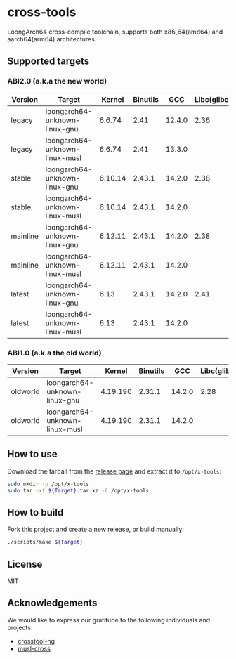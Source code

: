 # cross-tools

LoongArch64 cross-compile toolchain, supports both x86_64(amd64) and aarch64(arm64) architectures.

## Supported targets

### ABI2.0 (a.k.a the new world)

| Version      | Target                             | Kernel      | Binutils   | GCC        | Libc(glibc) | Libc(musl) |
|--------------|------------------------------------|-------------|------------|------------|-------------|------------|
| legacy       | loongarch64-unknown-linux-gnu      | 6.6.74      | 2.41       | 12.4.0     | 2.36        |            |
| legacy       | loongarch64-unknown-linux-musl     | 6.6.74      | 2.41       | 13.3.0     |             | 1.2.5      |
| stable       | loongarch64-unknown-linux-gnu      | 6.10.14     | 2.43.1     | 14.2.0     | 2.38        |            |
| stable       | loongarch64-unknown-linux-musl     | 6.10.14     | 2.43.1     | 14.2.0     |             | 1.2.5      |
| mainline     | loongarch64-unknown-linux-gnu      | 6.12.11     | 2.43.1     | 14.2.0     | 2.38        |            |
| mainline     | loongarch64-unknown-linux-musl     | 6.12.11     | 2.43.1     | 14.2.0     |             | 1.2.5      |
| latest       | loongarch64-unknown-linux-gnu      | 6.13        | 2.43.1     | 14.2.0     | 2.41        |            |
| latest       | loongarch64-unknown-linux-musl     | 6.13        | 2.43.1     | 14.2.0     |             | 1.2.5      |

### ABI1.0 (a.k.a the old world)

| Version      | Target                             | Kernel      | Binutils   | GCC        | Libc(glibc) | Libc(musl) |
|--------------|------------------------------------|-------------|------------|------------|-------------|------------|
| oldworld     | loongarch64-unknown-linux-gnu      | 4.19.190    | 2.31.1     | 14.2.0     | 2.28        |            |
| oldworld     | loongarch64-unknown-linux-musl     | 4.19.190    | 2.31.1     | 14.2.0     |             | 1.1.24     |

## How to use

Download the tarball from the [release page](https://github.com/loong64/cross-tools/releases) and extract it to `/opt/x-tools`:

```sh
sudo mkdir -p /opt/x-tools
sudo tar -xf ${Target}.tar.xz -C /opt/x-tools
```

## How to build

Fork this project and create a new release, or build manually:

```sh
./scripts/make ${Target}
```

## License

MIT

## Acknowledgements

We would like to express our gratitude to the following individuals and projects:

- [crosstool-ng](https://github.com/crosstool-ng/crosstool-ng)
- [musl-cross](https://github.com/musl-cross/musl-cross)